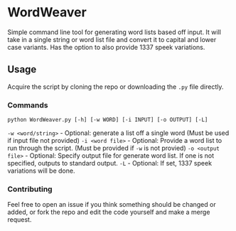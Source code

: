 # WordWeaver
Simple command line tool for generating word lists based off input. It will take in a single string or word list file and convert it to capital and lower case variants. Has the option to also provide 1337 speek variations. 

## Usage
Acquire the script by cloning the repo or downloading the `.py` file directly. 

### Commands 
`python WordWeaver.py [-h] [-w WORD] [-i INPUT] [-o OUTPUT] [-L]`

`-w <word/string>` - Optional: generate a list off a single word (Must be used if input file not provided) 
`-i <word file>` - Optional: Provide a word list to run through the script. (Must be provided if `-w` is not provied)
`-o <output file>` - Optional: Specify output file for generate word list. If one is not specified, outputs to standard output. 
`-L` - Optional: If set, 1337 speek variations will be done. 

### Contributing 
Feel free to open an issue if you think something should be changed or added, or fork the repo and edit the code yourself and make a merge request. 
